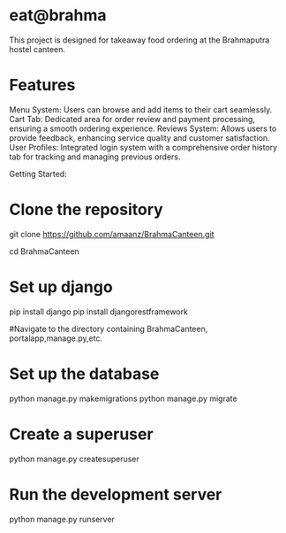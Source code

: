 # eat@brahma
This project is designed for takeaway food ordering at the Brahmaputra hostel canteen.

# **Features**
Menu System: Users can browse and add items to their cart seamlessly.
Cart Tab: Dedicated area for order review and payment processing, ensuring a smooth ordering experience.
Reviews System: Allows users to provide feedback, enhancing service quality and customer satisfaction.
User Profiles: Integrated login system with a comprehensive order history tab for tracking and managing previous orders.

Getting Started:
# Clone the repository
git clone https://github.com/amaanz/BrahmaCanteen.git

cd BrahmaCanteen

# Set up django
pip install django
pip install djangorestframework

#Navigate to the directory containing BrahmaCanteen, portalapp,manage.py,etc.

# Set up the database
python manage.py makemigrations
python manage.py migrate

# Create a superuser
python manage.py createsuperuser

# Run the development server
python manage.py runserver


